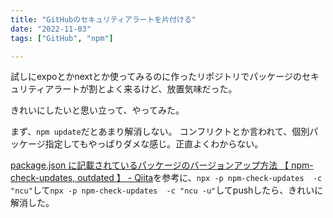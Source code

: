 ```yaml
---
title: "GitHubのセキュリティアラートを片付ける"
date: "2022-11-03"
tags: ["GitHub", "npm"]

---
```


試しにexpoとかnextとか使ってみるのに作ったリポジトリでパッケージのセキュリティアラートが割とよく来るけど、放置気味だった。

きれいにしたいと思い立って、やってみた。

まず、`npm update`だとあまり解消しない。
コンフリクトとか言われて、個別パッケージ指定してもやっぱりダメな感じ。正直よくわからない。

[package.json に記載されているパッケージのバージョンアップ方法 【 npm-check-updates, outdated 】 - Qiita](https://qiita.com/sugurutakahashi12345/items/df736ddaf65c244e1b4f)を参考に、`npx -p npm-check-updates  -c "ncu"`して`npx -p npm-check-updates  -c "ncu -u"`してpushしたら、きれいに解消した。
